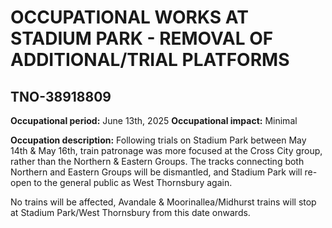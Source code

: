 # OCCUPATIONAL WORKS AT STADIUM PARK - REMOVAL OF ADDITIONAL/TRIAL PLATFORMS
## TNO-38918809

**Occupational period:** 
June 13th, 2025
**Occupational impact:** 
Minimal

**Occupation description:**
Following trials on Stadium Park between May 14th & May 16th, train patronage was more focused at the Cross City group, rather than the Northern & Eastern Groups. 
The tracks connecting both Northern and Eastern Groups will be dismantled, and Stadium Park will re-open to the general public as West Thornsbury again.

No trains will be affected, Avandale & Moorinallea/Midhurst trains will stop at Stadium Park/West Thornsbury from this date onwards.

